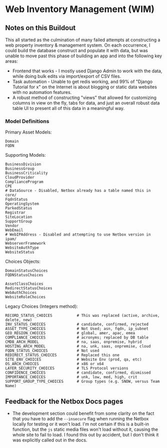 


Web Inventory Management (WIM)
==============================



## Notes on this Buildout

This all started as the culmination of many failed attempts at constructing a web property inventory & management system. On each occurrence,
I could build the database construct and populate it with data, but was unable to move past this phase of building an app and into the following key areas:
- Frontend that works - I mostly used Django Admin to work with the data, while doing bulk edits via import/export of CSV files.
- Task automation - Unable to get redis working, and 99% of "Django Tutorial for x" on the Internet is about blogging or static data websites with no automation features.
- A robust method of constructing "views" that allowed for customizing columns in view on the fly, tabs for data, and just an overall robust data table UI to present all of this data in a meaningful way.





### Model Definitions

Primary Asset Models:
```
Domain
FQDN
```


Supporting Models:

```
BusinessDivision
BusinessGroup
BusinessCriticality
CloudProvider
ComplianceProgram
CPE
# DataSource - Disabled, Netbox already has a table named this in core/
FqdnStatus
OperatingSystem
ParkedStatus
Registrar
SiteLocation
SupportGroup
Vendor
WebEmail
# WebIPAddress - Disabled and attempting to use Netbox version in ipam/
WebserverFramework
WebsiteAuthType
WebsiteStatus
```



Choices Objects:

```
DomainStatusChoices
FQDNStatusChoices

AssetClassChoices
RedirectStatusChoices
WebAuthChoices
WebsiteRoleChoices
```


Legacy Choices (Integers method):

```
RECORD_STATUS_CHOICES           # This was replaced (active, archive, delete, new)
INV_STATUS_CHOICES              # candidate, confirmed, rejected
ASSET_TYPE_CHOICES              # Not Used; asn, fqdn, ip_subnet
GEO_REGION_CHOICES              # global, amer, apac, emea
COMPLIANCE_CHOICES              # acronyms; replaced by DB table
CMDB_ARCH_MODEL                 # na, saas, onpremise, hybrid
HOSTING_ARCH_MODEL              # na, unk, saas, onpremise, cloud
FQDN_STATUS_CHOICES             # Not used
REDIRECT_STATUS_CHOICES         # Replaced this one
SITE_ENV_CHOICES                # Website Env (prod, qa, etc)
OS_ARCH_CHOICES                 # x86 or x64
LAYER_SECURITY_CHOICES          # TLS Protocol versions
CONFIDENCE_CHOICES              # candidate, confirmed, dismissed
IMPORTANCE_CHOICES              # unk, low, med, high, crit
SUPPORT_GROUP_TYPE_CHOICES      # Group types (e.g. SNOW, versus Team Name)
```










## Feedback for the Netbox Docs pages


- The development section could benefit from some clarity on the fact that you have to add the `--insecure` flag when running the Netbox locally for testing or it won't load. I'm not certain if this is a built-in function, but the `js` static media files won't load without it, causing the whole site to fail to load. I found this out by accident, but I don't think it was explicitly called out in the docs.



